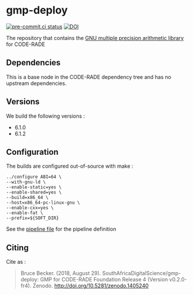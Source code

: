 # gmp-deploy

[![pre-commit.ci status](https://results.pre-commit.ci/badge/github/SouthAfricaDigitalScience/gmp-deploy/main.svg)](https://results.pre-commit.ci/latest/github/SouthAfricaDigitalScience/gmp-deploy/main)
[![DOI](https://zenodo.org/badge/29038756.svg)](https://zenodo.org/badge/latestdoi/29038756)

The repository that contains the [GNU multiple precision arithmetic library](https://gmplib.org/) for CODE-RADE

## Dependencies

This is a base node in the CODE-RADE dependency tree and has no upstream dependencies.

## Versions

We build the following versions :

  * 6.1.0
  * 6.1.2

## Configuration


The builds are configured out-of-source with make :

```
../configure ABI=64 \
--with-gnu-ld \
--enable-static=yes \
--enable-shared=yes \
--build=x86_64 \
--host=x86_64-pc-linux-gnu \
--enable-cxx=yes \
--enable-fat \
--prefix=${SOFT_DIR}
```

See the [pipeline file](Jenkinsfile) for the pipeline definition

## Citing

Cite as :

> Bruce Becker. (2018, August 29). SouthAfricaDigitalScience/gmp-deploy: GMP for CODE-RADE Foundation Release 4 (Version v0.2.0-fr4). Zenodo. http://doi.org/10.5281/zenodo.1405240
